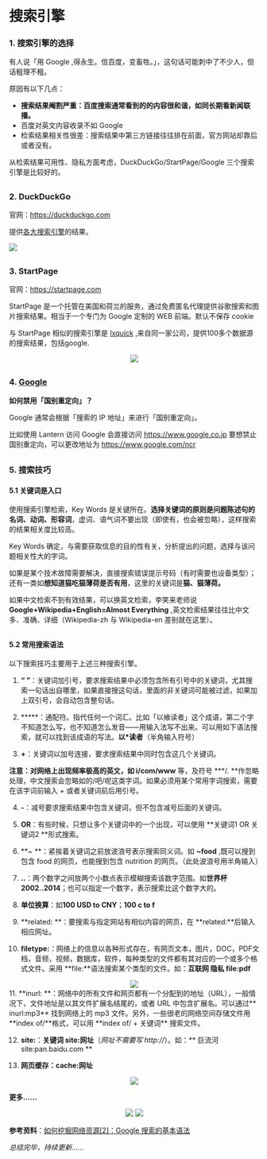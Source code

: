 # 搜索引擎

### 1. 搜索引擎的选择

有人说「用 Google ,得永生。信百度，变畜牲。」，这句话可能刺中了不少人，但话粗理不粗。

原因有以下几点：

* **搜索结果阉割严重：百度搜索通常看到的的内容很和谐，如同长期看新闻联播。**
* 百度对英文内容收录不如 Google 
* 检索结果相关性很差：搜索结果中第三方链接往往排在前面，官方网站却靠后或者没有。

从检索结果可用性、隐私方面考虑，DuckDuckGo/StartPage/Google 三个搜索引擎是比较好的。

## 

### 2. DuckDuckGo

官网：https://duckduckgo.com 

提供[各大搜索引擎](https://duck.co/help/results/sources)的结果。

<div style="text-align">
<img src="https://41.media.tumblr.com/88edaafedf980b318e983c5d5e6ee3ee/tumblr_nw3hryqLrQ1uft3xho1_1280.png"/>
</div>

## 

### 3. StartPage

官网：https://startpage.com

StartPage 是一个托管在美国和荷兰的服务，通过免费匿名代理提供谷歌搜索和图片搜索结果。相当于一个专门为 Google 定制的 WEB 前端。默认不保存 cookie

与 StartPage 相似的搜索引擎是 [Ixquick](https://www.ixquick.com/) ,来自同一家公司，提供100多个数据源的搜索结果，包括google.

<div style="text-align: center">
<img src="https://41.media.tumblr.com/bdcf702f797c85ce34c57f369930a44c/tumblr_nw3hryqLrQ1uft3xho2_1280.png"/>
</div>

## 

### 4. [Google](https://www.google.com)

**如何禁用「国别重定向」？**

 Google 通常会根据「搜索的 IP 地址」来进行「国别重定向」。
 
 比如使用 Lantern 访问 Google 会直接访问 https://www.google.co.jp 
 要想禁止国别重定向，可以更改地址为 https://www.google.com/ncr

## 

### 5. 搜索技巧

#### 5.1 关键词是入口

使用搜索引擎检索，Key Words 是关键所在。**选择关键词的原则是问题陈述句的名词、动词、形容词**，虚词、语气词不要出现（即使有，也会被忽略），这样搜索的结果相关度比较高。

Key Words 确定，与需要获取信息的目的性有关，分析提出的问题，选择与该问题相关性大的字词。

如果是某个技术故障需要解决，直接搜索错误提示号码（有时需要也设备类型）；还有一类如**想知道猫吃猫薄荷是否有用**，这里的关键词是**猫、猫薄荷。**

如果中文检索不到有效结果，可以换英文检索，李笑来老师说 **Google+Wikipedia+English=Almost Everything** ,英文检索结果往往比中文多、准确、详细（Wikipedia-zh 与 Wikipedia-en 差别就在这里）。

## 

#### 5.2 常用搜索语法

以下搜索技巧主要用于上述三种搜索引擎。

1. **“ ”**：关键词加引号，要求搜索结果中必须包含所有引号中的关键词，尤其搜索一句话出自哪里，如果直接搜这句话，里面的非关键词可能被过滤，如果加上双引号，会自动包含整句话。

2. *****：通配符。指代任何一个词汇。比如「以飨读者」这个成语，第二个字不知道怎么写，也不知道怎么发音——用输入法写不出来。可以用如下语法搜索，就可以找到该成语的写法。**以*读者**（半角输入符号）

3. **+**：关键词以加号连接，要求搜索结果中同时包含这几个关键词。

 **注意：**对网络上出现频率极高的英文，如** i/com/www** 等，及符号 ***/. **作忽略处理，中文搜索会忽略如的/吧/呢这类字词。如果必须用某个常用字词搜索，需要在该字词前输入 + 或者关键词前后用引号。

4. **-**：减号要求搜索结果中包含关键词，但不包含减号后面的关键词。

5. **OR**：有些时候，只想让多个关键词中的一个出现，可以使用 **关键词1 OR 关键词2 **形式搜索。

6. **~ **：紧挨着关键词之前放波浪号表示搜索同义词。如 **~food** ,既可以搜到包含 food 的网页，也能搜到包含 nutrition 的网页。（此处波浪号用半角输入）

7. **..**：两个数字之间放两个小数点表示模糊搜索该数字范围。如**世界杯 2002..2014**；也可以指定一个数字，表示搜索比这个数字大的。

8. **单位换算**：如**100 USD to CNY**；**100 c to f**

9. **related: **：要搜索与指定网站有相似内容的网页，在 **related:**后输入相应网址。

10. **filetype:**：网络上的信息以各种形式存在，有网页文本，图片，DOC，PDF文档，音频，视频，数据库，软件，每种类型的文件都有其对应的一个或多个格式文件。采用 **file:**语法搜索某个类型的文件。如：**互联网 隐私 file:pdf**
<div style="text-align:center">
<img src="https://40.media.tumblr.com/e3d83d9dcb844b42db3bf065453a018d/tumblr_nw3hryqLrQ1uft3xho6_1280.png"/>
</div>
11. **inurl: **：网络中的所有文件和网页都有一个分配到的地址（URL），一般情况下，文件地址是以其文件扩展名结尾的，或者 URL 中包含扩展名。可以通过** inurl:mp3** 找到网络上的 mp3 文件。另外，一些很老的网络空间存储文件用 **index of/**格式，可以用 **index of/ + 关键词** 搜索文件。

12. **site:**：**关键词 site:网址**（*网址不需要写 http://*）。如：** 巨流河 site:pan.baidu.com **

13. **网页缓存：cache:网址**
<div style="text-align:center">
<img src="https://40.media.tumblr.com/5caf6dd14e2bb576b06e3b9ea77ca016/tumblr_nw3hryqLrQ1uft3xho3_1280.png"/>
</div>

**更多......**
<div style="text-align:center">
<img src="https://41.media.tumblr.com/801920a3ed7419ecb30eff22d65aa513/tumblr_nw3hryqLrQ1uft3xho4_1280.png"/>
<img src="https://41.media.tumblr.com/36169ce87f0cf594431cf89847afe624/tumblr_nw3hryqLrQ1uft3xho5_540.png"/>
</div>

**参考资料**：[如何挖掘网络资源[2]：Google 搜索的基本语法](https://program-think.blogspot.com/2013/03/internet-resource-discovery-2.html)


*总结完毕，持续更新......*


